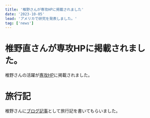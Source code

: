 ```yaml
---
title: '椎野さんが専攻HPに掲載されました'
date: '2023-10-05'
lead: 'アメリカで研究を発表しました。'
tag: ['news']
---
```


# 椎野直さんが専攻HPに掲載されました。
椎野さんの活躍が[専攻HP](https://www.most.tohoku.ac.jp/blog/2023/nea_risingstars_shiino/)に掲載されました。

# 旅行記
椎野さんに[ブログ記事](https://www.takahashi.qse.tohoku.ac.jp/blogs/events/2023/shino-us-trip/blog/index.html)として旅行記を書いてもらいました。
